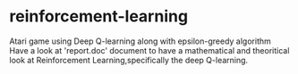 # reinforcement-learning
Atari game using Deep Q-learning along with epsilon-greedy algorithm
Have a look at 'report.doc' document to have a mathematical and theoritical look at Reinforcement Learning,specifically the deep Q-learning.

